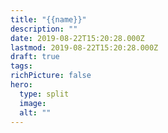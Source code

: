 ```yaml
---
title: "{{name}}"
description: ""
date: 2019-08-22T15:20:28.000Z
lastmod: 2019-08-22T15:20:28.000Z
draft: true
tags:
richPicture: false
hero:
  type: split
  image:
  alt: ""
---
```

